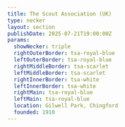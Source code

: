 ```yaml
---
title: The Scout Association (UK)
type: necker
layout: section
publishDate: 2025-07-21T19:00:00Z
params:
  showNecker: triple
  rightOuterBorder: tsa-royal-blue
  leftOuterBorder: tsa-royal-blue
  rightMiddleBorder: tsa-scarlet
  leftMiddleBorder: tsa-scarlet
  rightInnerBorder: tsa-white
  leftInnerBorder: tsa-white
  rightMain: tsa-royal-blue
  leftMain: tsa-royal-blue
  location: Gilwell Park, Chingford
  founded: 1910
---
```

